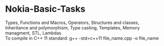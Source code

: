 # Nokia-Basic-Tasks
Types, Functions and Macros,  Operators, Structures and classes, Inheritance and polymorphism, Type casting, Templates, Memory managment, STL, Lambdas
<br>
To compile in C++ 11 standard:
g++ -std=c++11 file_name.cpp -o file_name
